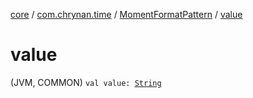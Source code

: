 [core](../../index.md) / [com.chrynan.time](../index.md) / [MomentFormatPattern](index.md) / [value](./value.md)

# value

(JVM, COMMON) `val value: `[`String`](https://kotlinlang.org/api/latest/jvm/stdlib/kotlin/-string/index.html)